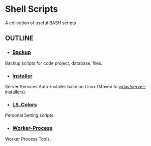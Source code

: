 Shell Scripts
=============

A collection of useful BASH scripts


OUTLINE
-------


- ### [Backup](backup)

Backup scripts for code project, database, files.

- ### [Installer](https://github.com/yidas/server-installers)

Server Services Auto-Installer base on Linux (Moved to [yidas/server-installers](https://github.com/yidas/server-installers)). 

- ### [LS_Colors](ls_colors)

Personal Setting scripts.

- ### [Worker-Process](worker-process)

Worker Process Tools.
